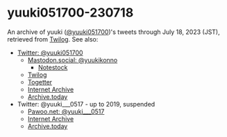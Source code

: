 # yuuki051700-230718

An archive of yuuki ([@yuuki051700](https://twitter.com/yuuki051700))'s tweets
through July 18, 2023 (JST), retrieved from
[Twilog](https://twilog.togetter.com/yuuki051700).  See also:

* [Twitter: @yuuki051700](https://twitter.com/yuuki051700)
    * [Mastodon.social: @yuukikonno](https://mastodon.social/@yuukikonno)
        * [Notestock](https://notestock.osa-p.net/@yuukikonno@mastodon.social/view)
    * [Twilog](https://twilog.togetter.com/yuuki051700)
    * [Togetter](https://togetter.com/li/2144709)
    * [Internet Archive](https://web.archive.org/web/*/https://twitter.com/yuuki051700/status*)
    * [Archive.today](https://archive.is/https://twitter.com/yuuki051700/*)
* Twitter: @yuuki___0517 - up to 2019, suspended
    * [Pawoo.net: @yuuki___0517](https://pawoo.net/@yuuki___0517)
    * [Internet Archive](https://web.archive.org/web/*/https://twitter.com/yuuki___0517/status*)
    * [Archive.today](https://archive.is/https://twitter.com/yuuki___0517/*)
